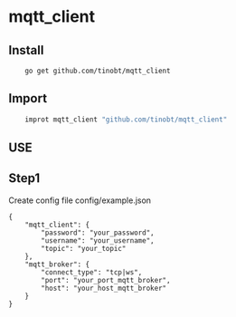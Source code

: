 # mqtt_client

## Install
```
    go get github.com/tinobt/mqtt_client
```

## Import
```go
    improt mqtt_client "github.com/tinobt/mqtt_client"
```

## USE

## Step1
Create config file config/example.json

```
{
    "mqtt_client": {
        "password": "your_password",
        "username": "your_username",
        "topic": "your_topic"
    },
    "mqtt_broker": {
        "connect_type": "tcp|ws",
        "port": "your_port_mqtt_broker",
        "host": "your_host_mqtt_broker"
    }
}

```
